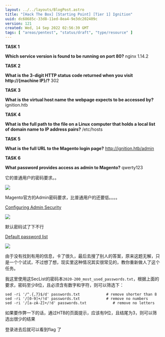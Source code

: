 ```yaml
---
layout: ../../layouts/BlogPost.astro
title: "[Hack The Box] [Starting Point] [Tier 1] Ignition"
uuid: dc68685c-33d8-11ed-8ea4-9e3dc202409c
version: 121
created: Wed, 14 Sep 2022 02:56:39 GMT
tags: [ "areas/pentest", "status/draft", "type/resource" ]
---
```


**TASK 1**

**Which service version is found to be running on port 80?** nginx 1.14.2

**TASK 2**

**What is the 3-digit HTTP status code returned when you visit http://{machine IP}/?** 302

**TASK 3**

**What is the virtual host name the webpage expects to be accessed by?** ignition.htb

**TASK 4**

**What is the full path to the file on a Linux computer that holds a local list of domain name to IP address pairs?** /etc/hosts

**TASK 5**

**What is the full URL to the Magento login page?** http://ignition.htb/admin

**TASK 6**

**What password provides access as admin to Magento?** qwerty123

它的普通用户的密码要求。。

![](https://images.amplenote.com/dc68685c-33d8-11ed-8ea4-9e3dc202409c/1ede8e06-d4c7-49df-8887-609830a14476.png)

Magento官方的Admin密码要求，比普通用户的还要低。。。。

[Configuring Admin Security](https://docs.magento.com/user-guide/stores/security-admin.html) 

![](https://images.amplenote.com/dc68685c-33d8-11ed-8ea4-9e3dc202409c/af5a47b0-d905-4eff-9527-a6b3ea325dc9.png)

默认密码试了下不行

[Default password list ](https://github.com/ihebski/DefaultCreds-cheat-sheet) 

![](https://images.amplenote.com/dc68685c-33d8-11ed-8ea4-9e3dc202409c/0b9d379d-3073-4a94-8b3b-0f6030c07b9d.png)

由于没有找到有用的信息，卡了很久，最后去搜了别人的答案，原来这题无解，只是一个个试试，不过想了想，现实里这种情况其实很常见的，教你重新做人了这个任务。

我这里使用这SecList的密码本`2020-200_most_used_passwords.txt`，根据上面的要求，密码至少8位，且必须含有数字和字符，则可以筛选下：

```
sed -ri '/^.{,7}$/d' passwords.txt            # remove shorter than 8
sed -ri '/[0-9]+/!d' passwords.txt            # remove no numbers
sed -ri '/[a-zA-Z]+/!d' passwords.txt            # remove no letters
```

如果要作弊一下的话，通过HTB的页面提示，应该有9位，且结尾为3，则可以筛选出很少的结果

登录进去后就可以看到flag 了